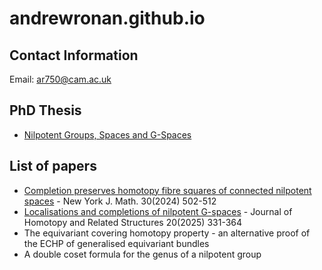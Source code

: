 # andrewronan.github.io

## Contact Information
Email: ar750@cam.ac.uk

## PhD Thesis
- [Nilpotent Groups, Spaces and G-Spaces](https://andrewronan.github.io/docs/Nilpotent%20Groups%2C%20Spaces%20and%20G-Spaces%202.pdf)

## List of papers
- [Completion preserves homotopy fibre squares of connected nilpotent spaces](https://nyjm.albany.edu/j/2024/30-20p.pdf) - New York J. Math. 30(2024) 502-512
- [Localisations and completions of nilpotent G-spaces](https://link.springer.com/article/10.1007/s40062-025-00371-y) - Journal of Homotopy and Related Structures 20(2025) 331-364
- The equivariant covering homotopy property - an alternative proof of the ECHP of generalised equivariant bundles
- A double coset formula for the genus of a nilpotent group
